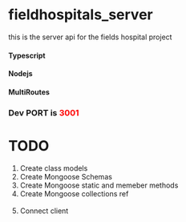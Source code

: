 # fieldhospitals_server

this is the server api for the fields hospital project

#### Typescript

#### Nodejs

#### MultiRoutes

### Dev PORT is <font color='red'> 3001 </font>

# TODO

<ol>
<li>Create class models</li>
<li>Create Mongoose Schemas</li>
<li>Create Mongoose static and memeber methods</li>
<li>Create Mongoose collections ref</li>
<br />
<li>Connect client</li>
</ol>
